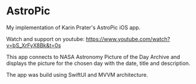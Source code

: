 # AstroPic
My implementation of Karin Prater's AstroPic iOS app. 

Watch and support on youtube: https://www.youtube.com/watch?v=bS_XrFyX8Bk&t=0s

This app connects to NASA Astronomy Picture of the Day Archive and displays the picture for the chosen day with the date, title and description.

The app was build using SwiftUI and MVVM architecture.
